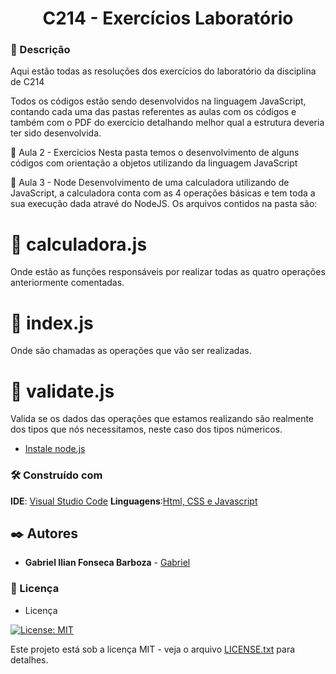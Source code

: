<h1 align ="center">C214 - Exercícios Laboratório</h1>

### :speech_balloon: Descrição 
<p>Aqui estão todas as resoluções dos exercícios do laboratório da disciplina de C214</p>
<p>Todos os códigos estão sendo desenvolvidos na linguagem JavaScript, contando cada uma das pastas referentes as aulas com os códigos e também com o PDF do exercício detalhando melhor qual a estrutura deveria ter sido desenvolvida.</p>

📂 Aula 2 - Exercícios
Nesta pasta temos o desenvolvimento de alguns códigos com orientação a objetos utilizando da linguagem JavaScript

📂 Aula 3 - Node
Desenvolvimento de uma calculadora utilizando de JavaScript, a calculadora conta com as 4 operações básicas e tem toda a sua execução dada atravé do NodeJS. Os arquivos contidos na pasta são:
# :round_pushpin: calculadora.js 
Onde estão as funções responsáveis por realizar todas as quatro operações anteriormente comentadas.
# :round_pushpin: index.js
Onde são chamadas as operações que vão ser realizadas.
# :round_pushpin: validate.js
Valida se os dados das operações que estamos realizando são realmente dos tipos que nós necessitamos, neste caso dos tipos númericos.
- [Instale node.js](https://nodejs.org/en/)

### 🛠️ Construído com

**IDE**: [Visual Studio Code](https://code.visualstudio.com/)
**Linguagens**:[Html, CSS e Javascript](https://www.devmedia.com.br/primeiros-passos-no-html5-javascript-e-css3/25647)

## ✒️ Autores

* **Gabriel Ilian Fonseca Barboza** - [Gabriel](https://github.com/G-ilian)

### 📄 Licença

- Licença

[![License: MIT](https://img.shields.io/badge/License-MIT-yellow.svg)](https://badges.mit-license.org/)

Este projeto está sob a licença MIT - veja o arquivo [LICENSE.txt](https://github.com/G-ilian/C214-Laboratorio/blob/main/LICENSE) para detalhes.